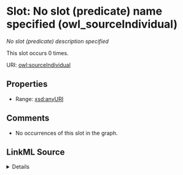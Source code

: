 

# Slot: No slot (predicate) name specified (owl_sourceIndividual)


_No slot (predicate) description specified_






This slot occurs 0 times.


URI: [owl:sourceIndividual](http://www.w3.org/2002/07/owl#sourceIndividual)



<!-- no inheritance hierarchy -->








## Properties

* Range: [xsd:anyURI](http://www.w3.org/2001/XMLSchema#anyURI)





## Comments

* No occurrences of this slot in the graph.



## LinkML Source

<details>

```yaml
name: owl_sourceIndividual
annotations:
  count:
    tag: count
    value: 0
description: No slot (predicate) description specified
title: No slot (predicate) name specified
comments:
- No occurrences of this slot in the graph.
from_schema: hydrology-kg
rank: 1000
domain: owl_sourceIndividual
slot_uri: owl:sourceIndividual
alias: owl_sourceIndividual
range: uri

```
</details>